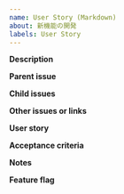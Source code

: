 ```yaml
---
name: User Story (Markdown)
about: 新機能の開発
labels: User Story
---
```


**Description**

**Parent issue**

**Child issues**

**Other issues or links**

**User story**

**Acceptance criteria**

**Notes**

**Feature flag**
